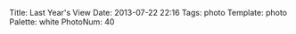 Title: Last Year's View
Date: 2013-07-22 22:16
Tags: photo
Template: photo
Palette: white
PhotoNum: 40
